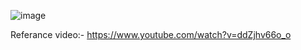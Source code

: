 ![image](https://github.com/SushantOps/AWS_Devops_Questions_and_Answers/assets/109059766/28357439-0ae7-4990-bf1f-35bac7ffa8c4)

Referance video:- https://www.youtube.com/watch?v=ddZjhv66o_o
